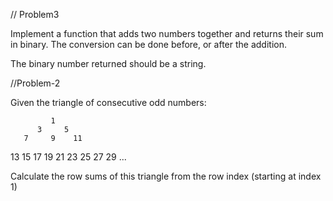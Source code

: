 // Problem3

Implement a function that adds two numbers together and returns their sum in binary. The conversion can be done before, or after the addition.

The binary number returned should be a string.


//Problem-2


Given the triangle of consecutive odd numbers:

             1
          3     5
       7     9    11
   13    15    17    19
21    23    25    27    29
...

Calculate the row sums of this triangle from the row index (starting at index 1) 

